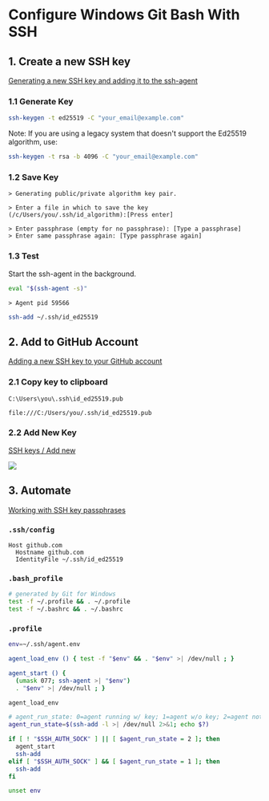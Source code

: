 # Configure Windows Git Bash With SSH

## 1. Create a new SSH key

[Generating a new SSH key and adding it to the ssh-agent](https://help.github.com/articles/generating-a-new-ssh-key-and-adding-it-to-the-ssh-agent/#platform-windows)

### 1.1 Generate Key

```sh
ssh-keygen -t ed25519 -C "your_email@example.com"
```

Note: If you are using a legacy system that doesn't support the Ed25519 algorithm, use:

```sh
ssh-keygen -t rsa -b 4096 -C "your_email@example.com"
```

### 1.2 Save Key

```
> Generating public/private algorithm key pair.
```

```
> Enter a file in which to save the key (/c/Users/you/.ssh/id_algorithm):[Press enter]
```

```
> Enter passphrase (empty for no passphrase): [Type a passphrase]
> Enter same passphrase again: [Type passphrase again]
```

### 1.3 Test

Start the ssh-agent in the background.

```sh
eval "$(ssh-agent -s)"
```

```
> Agent pid 59566
```

```sh
ssh-add ~/.ssh/id_ed25519
```

## 2. Add to GitHub Account

[Adding a new SSH key to your GitHub account](https://docs.github.com/en/authentication/connecting-to-github-with-ssh/adding-a-new-ssh-key-to-your-github-account)

### 2.1 Copy key to clipboard

```
C:\Users\you\.ssh\id_ed25519.pub
```

```
file:///C:/Users/you/.ssh/id_ed25519.pub
```

### 2.2 Add New Key

[SSH keys / Add new](https://github.com/settings/ssh/new)

[
  ![](https://docs.github.com/assets/cb-24835/images/help/settings/ssh-key-paste.png)
](https://github.com/settings/ssh/new)

## 3. Automate

[Working with SSH key passphrases](https://docs.github.com/en/authentication/connecting-to-github-with-ssh/working-with-ssh-key-passphrases)

### `.ssh/config`

```
Host github.com
  Hostname github.com
  IdentityFile ~/.ssh/id_ed25519
```

### `.bash_profile`

```sh
# generated by Git for Windows
test -f ~/.profile && . ~/.profile
test -f ~/.bashrc && . ~/.bashrc
```

### `.profile`

```sh
env=~/.ssh/agent.env

agent_load_env () { test -f "$env" && . "$env" >| /dev/null ; }

agent_start () {
  (umask 077; ssh-agent >| "$env")
  . "$env" >| /dev/null ; }

agent_load_env

# agent_run_state: 0=agent running w/ key; 1=agent w/o key; 2=agent not running
agent_run_state=$(ssh-add -l >| /dev/null 2>&1; echo $?)

if [ ! "$SSH_AUTH_SOCK" ] || [ $agent_run_state = 2 ]; then
  agent_start
  ssh-add
elif [ "$SSH_AUTH_SOCK" ] && [ $agent_run_state = 1 ]; then
  ssh-add
fi

unset env
```
